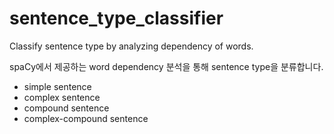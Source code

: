 # sentence_type_classifier
Classify sentence type by analyzing dependency of words.

spaCy에서 제공하는 word dependency 분석을 통해 sentence type을 분류합니다. 

- simple sentence
- complex sentence
- compound sentence
- complex-compound sentence
